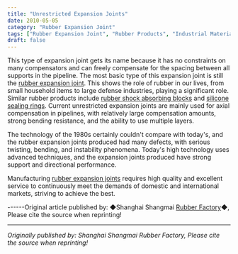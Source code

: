 ```yaml
---
title: "Unrestricted Expansion Joints"
date: 2010-05-05
category: "Rubber Expansion Joint"
tags: ["Rubber Expansion Joint", "Rubber Products", "Industrial Materials"]
draft: false
---
```


This type of expansion joint gets its name because it has no constraints on many compensators and can freely compensate for the spacing between all supports in the pipeline. The most basic type of this expansion joint is still the [rubber expansion joint](http://www.smpolymer.com/xiangjiaopengzhangjie/). This shows the role of rubber in our lives, from small household items to large defense industries, playing a significant role. Similar rubber products include [rubber shock absorbing blocks](http://www.smpolymer.com/) and [silicone sealing rings](http://www.smpolymer.com/). Current unrestricted expansion joints are mainly used for axial compensation in pipelines, with relatively large compensation amounts, strong bending resistance, and the ability to use multiple layers.

The technology of the 1980s certainly couldn't compare with today's, and the rubber expansion joints produced had many defects, with serious twisting, bending, and instability phenomena. Today's high technology uses advanced techniques, and the expansion joints produced have strong support and directional performance.

Manufacturing [rubber expansion joints](http://www.smpolymer.com/xiangjiaopengzhangjie/) requires high quality and excellent service to continuously meet the demands of domestic and international markets, striving to achieve the best.

------Original article published by: ◆Shanghai Shangmai [Rubber Factory](http://www.smpolymer.com/)◆, Please cite the source when reprinting!

---

*Originally published by: Shanghai Shangmai Rubber Factory, Please cite the source when reprinting!*